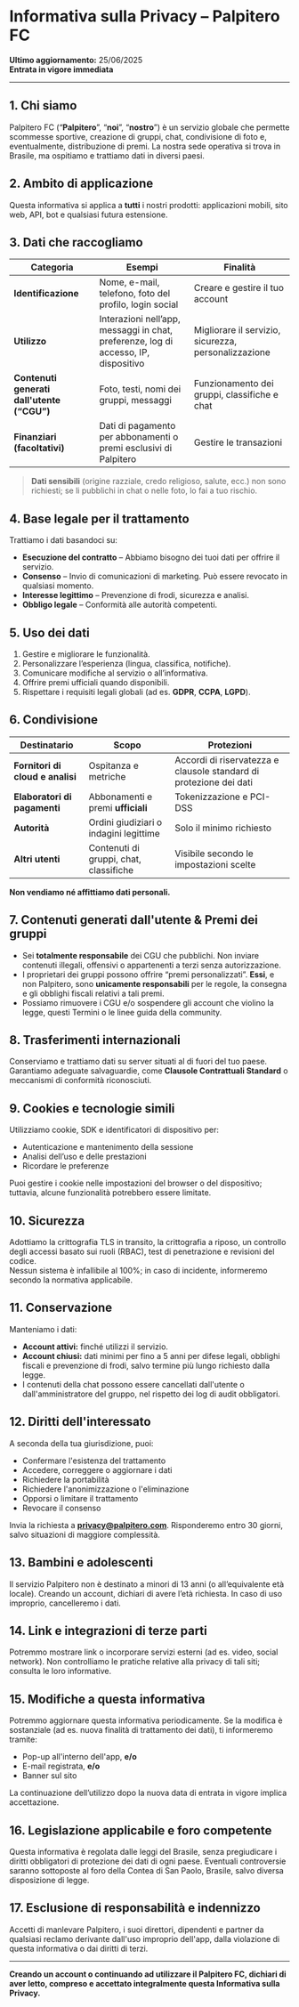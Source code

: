 # Informativa sulla Privacy – **Palpitero FC**

**Ultimo aggiornamento:** 25/06/2025  
**Entrata in vigore immediata**

---

## 1. Chi siamo
Palpitero FC (“**Palpitero**”, “**noi**”, “**nostro**”) è un servizio globale che permette scommesse sportive, creazione di gruppi, chat, condivisione di foto e, eventualmente, distribuzione di premi. La nostra sede operativa si trova in Brasile, ma ospitiamo e trattiamo dati in diversi paesi.

## 2. Ambito di applicazione
Questa informativa si applica a **tutti** i nostri prodotti: applicazioni mobili, sito web, API, bot e qualsiasi futura estensione.

## 3. Dati che raccogliamo
| Categoria | Esempi | Finalità |
|-----------|--------|----------|
| **Identificazione** | Nome, e-mail, telefono, foto del profilo, login social | Creare e gestire il tuo account |
| **Utilizzo** | Interazioni nell’app, messaggi in chat, preferenze, log di accesso, IP, dispositivo | Migliorare il servizio, sicurezza, personalizzazione |
| **Contenuti generati dall'utente (“CGU”)** | Foto, testi, nomi dei gruppi, messaggi | Funzionamento dei gruppi, classifiche e chat |
| **Finanziari (facoltativi)** | Dati di pagamento per abbonamenti o premi esclusivi di Palpitero | Gestire le transazioni |

> **Dati sensibili** (origine razziale, credo religioso, salute, ecc.) non sono richiesti; se li pubblichi in chat o nelle foto, lo fai a tuo rischio.

## 4. Base legale per il trattamento
Trattiamo i dati basandoci su:
* **Esecuzione del contratto** – Abbiamo bisogno dei tuoi dati per offrire il servizio.
* **Consenso** – Invio di comunicazioni di marketing. Può essere revocato in qualsiasi momento.
* **Interesse legittimo** – Prevenzione di frodi, sicurezza e analisi.
* **Obbligo legale** – Conformità alle autorità competenti.

## 5. Uso dei dati
1. Gestire e migliorare le funzionalità.  
2. Personalizzare l’esperienza (lingua, classifica, notifiche).  
3. Comunicare modifiche al servizio o all’informativa.  
4. Offrire premi ufficiali quando disponibili.  
5. Rispettare i requisiti legali globali (ad es. **GDPR**, **CCPA**, **LGPD**).

## 6. Condivisione
| Destinatario | Scopo | Protezioni |
|--------------|-------|------------|
| **Fornitori di cloud e analisi** | Ospitanza e metriche | Accordi di riservatezza e clausole standard di protezione dei dati |
| **Elaboratori di pagamenti** | Abbonamenti e premi **ufficiali** | Tokenizzazione e PCI-DSS |
| **Autorità** | Ordini giudiziari o indagini legittime | Solo il minimo richiesto |
| **Altri utenti** | Contenuti di gruppi, chat, classifiche | Visibile secondo le impostazioni scelte |

**Non vendiamo né affittiamo dati personali.**

## 7. Contenuti generati dall'utente & Premi dei gruppi
* Sei **totalmente responsabile** dei CGU che pubblichi. Non inviare contenuti illegali, offensivi o appartenenti a terzi senza autorizzazione.  
* I proprietari dei gruppi possono offrire “premi personalizzati”. **Essi**, e non Palpitero, sono **unicamente responsabili** per le regole, la consegna e gli obblighi fiscali relativi a tali premi.  
* Possiamo rimuovere i CGU e/o sospendere gli account che violino la legge, questi Termini o le linee guida della community.

## 8. Trasferimenti internazionali
Conserviamo e trattiamo dati su server situati al di fuori del tuo paese. Garantiamo adeguate salvaguardie, come **Clausole Contrattuali Standard** o meccanismi di conformità riconosciuti.

## 9. Cookies e tecnologie simili
Utilizziamo cookie, SDK e identificatori di dispositivo per:
* Autenticazione e mantenimento della sessione  
* Analisi dell’uso e delle prestazioni  
* Ricordare le preferenze

Puoi gestire i cookie nelle impostazioni del browser o del dispositivo; tuttavia, alcune funzionalità potrebbero essere limitate.

## 10. Sicurezza
Adottiamo la crittografia TLS in transito, la crittografia a riposo, un controllo degli accessi basato sui ruoli (RBAC), test di penetrazione e revisioni del codice.  
Nessun sistema è infallibile al 100%; in caso di incidente, informeremo secondo la normativa applicabile.

## 11. Conservazione
Manteniamo i dati:
* **Account attivi:** finché utilizzi il servizio.  
* **Account chiusi:** dati minimi per fino a 5 anni per difese legali, obblighi fiscali e prevenzione di frodi, salvo termine più lungo richiesto dalla legge.  
* I contenuti della chat possono essere cancellati dall'utente o dall'amministratore del gruppo, nel rispetto dei log di audit obbligatori.

## 12. Diritti dell'interessato
A seconda della tua giurisdizione, puoi:
* Confermare l'esistenza del trattamento  
* Accedere, correggere o aggiornare i dati  
* Richiedere la portabilità  
* Richiedere l'anonimizzazione o l'eliminazione  
* Opporsi o limitare il trattamento  
* Revocare il consenso

Invia la richiesta a **privacy@palpitero.com**. Risponderemo entro 30 giorni, salvo situazioni di maggiore complessità.

## 13. Bambini e adolescenti
Il servizio Palpitero non è destinato a minori di 13 anni (o all’equivalente età locale). Creando un account, dichiari di avere l’età richiesta. In caso di uso improprio, cancelleremo i dati.

## 14. Link e integrazioni di terze parti
Potremmo mostrare link o incorporare servizi esterni (ad es. video, social network). Non controlliamo le pratiche relative alla privacy di tali siti; consulta le loro informative.

## 15. Modifiche a questa informativa
Potremmo aggiornare questa informativa periodicamente. Se la modifica è sostanziale (ad es. nuova finalità di trattamento dei dati), ti informeremo tramite:  
* Pop-up all'interno dell'app, **e/o**  
* E-mail registrata, **e/o**  
* Banner sul sito

La continuazione dell’utilizzo dopo la nuova data di entrata in vigore implica accettazione.

## 16. Legislazione applicabile e foro competente
Questa informativa è regolata dalle leggi del Brasile, senza pregiudicare i diritti obbligatori di protezione dei dati di ogni paese. Eventuali controversie saranno sottoposte al foro della Contea di San Paolo, Brasile, salvo diversa disposizione di legge.

## 17. Esclusione di responsabilità e indennizzo
Accetti di manlevare Palpitero, i suoi direttori, dipendenti e partner da qualsiasi reclamo derivante dall'uso improprio dell'app, dalla violazione di questa informativa o dai diritti di terzi.

---

**Creando un account o continuando ad utilizzare il Palpitero FC, dichiari di aver letto, compreso e accettato integralmente questa Informativa sulla Privacy.**
